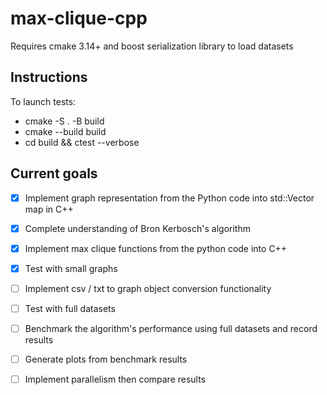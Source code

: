 # max-clique-cpp
Requires cmake 3.14+ and boost serialization library to load datasets

## Instructions
To launch tests:
- cmake -S . -B build
- cmake --build build
- cd build && ctest --verbose


## Current goals
- [x] Implement graph representation from the Python code into std::Vector map in C++
- [x] Complete understanding of Bron Kerbosch's algorithm
- [X] Implement max clique functions from the python code into C++
- [x] Test with small graphs
- [ ] Implement csv / txt to graph object conversion functionality 
- [ ] Test with full datasets 
- [ ] Benchmark the algorithm's performance using full datasets and record results
- [ ] Generate plots from benchmark results
- [ ] Implement parallelism then compare results 

 
